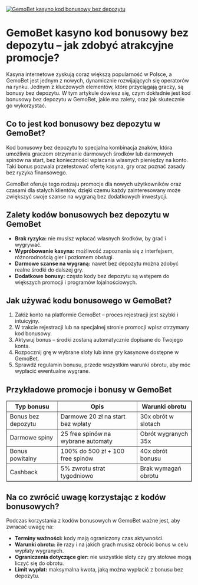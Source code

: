 [![GemoBet kasyno kod bonusowy bez depozytu](https://123-caf.pages.dev/gitsignup.png)](https://vrmoo.ru/Bt82HjjY)

<h1>GemoBet kasyno kod bonusowy bez depozytu – jak zdobyć atrakcyjne promocje?</h1> <p>Kasyna internetowe zyskują coraz większą popularność w Polsce, a GemoBet jest jednym z nowych, dynamicznie rozwijających się operatorów na rynku. Jednym z kluczowych elementów, które przyciągają graczy, są bonusy bez depozytu. W tym artykule dowiesz się, czym dokładnie jest kod bonusowy bez depozytu w GemoBet, jakie ma zalety, oraz jak skutecznie go wykorzystać.</p> <h2>Co to jest kod bonusowy bez depozytu w GemoBet?</h2> <p>Kod bonusowy bez depozytu to specjalna kombinacja znaków, która umożliwia graczom otrzymanie darmowych środków lub darmowych spinów na start, bez konieczności wpłacania własnych pieniędzy na konto. Taki bonus pozwala przetestować ofertę kasyna, gry oraz poznać zasady bez ryzyka finansowego.</p> <p>GemoBet oferuje tego rodzaju promocje dla nowych użytkowników oraz czasami dla stałych klientów, dzięki czemu każdy zainteresowany może zwiększyć swoje szanse na wygraną bez dodatkowych inwestycji.</p> <h2>Zalety kodów bonusowych bez depozytu w GemoBet</h2> <ul>   <li><strong>Brak ryzyka:</strong> nie musisz wpłacać własnych środków, by grać i wygrywać.</li>   <li><strong>Wypróbowanie kasyna:</strong> możliwość zapoznania się z interfejsem, różnorodnością gier i poziomem obsługi.</li>   <li><strong>Darmowe szanse na wygraną:</strong> nawet bez depozytu można zdobyć realne środki do dalszej gry.</li>   <li><strong>Dodatkowe bonusy:</strong> często kody bez depozytu są wstępem do większych promocji i programów lojalnościowych.</li> </ul> <h2>Jak używać kodu bonusowego w GemoBet?</h2> <ol>   <li>Załóż konto na platformie GemoBet – proces rejestracji jest szybki i intuicyjny.</li>   <li>W trakcie rejestracji lub na specjalnej stronie promocji wpisz otrzymany kod bonusowy.</li>   <li>Aktywuj bonus – środki zostaną automatycznie dopisane do Twojego konta.</li>   <li>Rozpocznij grę w wybrane sloty lub inne gry kasynowe dostępne w GemoBet.</li>   <li>Sprawdź regulamin bonusu, przede wszystkim warunki obrotu, aby móc wypłacić ewentualne wygrane.</li> </ol> <h2>Przykładowe promocje i bonusy w GemoBet</h2> <table border="1" cellpadding="8" cellspacing="0">   <thead>     <tr>       <th>Typ bonusu</th>       <th>Opis</th>       <th>Warunki obrotu</th>     </tr>   </thead>   <tbody>     <tr>       <td>Bonus bez depozytu</td>       <td>Darmowe 20 zł na start bez wpłaty</td>       <td>30x obrót w slotach</td>     </tr>     <tr>       <td>Darmowe spiny</td>       <td>25 free spinów na wybrane automaty</td>       <td>Obrót wygranych 35x</td>     </tr>     <tr>       <td>Bonus powitalny</td>       <td>100% do 500 zł + 100 free spinów</td>       <td>40x obrót bonusu</td>     </tr>     <tr>       <td>Cashback</td>       <td>5% zwrotu strat tygodniowo</td>       <td>Brak wymagań obrotu</td>     </tr>   </tbody> </table> <h2>Na co zwrócić uwagę korzystając z kodów bonusowych?</h2> <p>Podczas korzystania z kodów bonusowych w GemoBet ważne jest, aby zwracać uwagę na:</p> <ul>   <li><strong>Terminy ważności:</strong> kody mają ograniczony czas aktywności.</li>   <li><strong>Warunki obrotu:</strong> ile razy i na jakich grach musisz obrócić bonus w celu wypłaty wygranych.</li>   <li><strong>Ograniczenia dotyczące gier:</strong> nie wszystkie sloty czy gry stołowe mogą liczyć się do obrotu.</li>   <li><strong>Limit wypłat:</strong> maksymalna kwota, jaką można wypłacić z bonusu bez depozytu.</li> </ul>